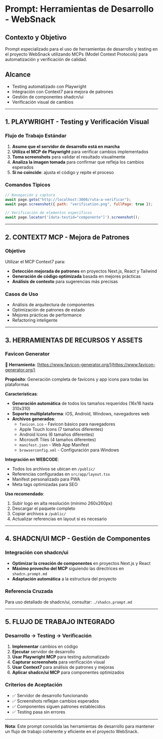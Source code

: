 # Prompt: Herramientas de Desarrollo - WebSnack

## **Contexto y Objetivo**

Prompt especializado para el uso de herramientas de desarrollo y testing en el proyecto WebSnack utilizando MCPs (Model Context Protocols) para automatización y verificación de calidad.

## **Alcance**

- Testing automatizado con Playwright
- Integración con Context7 para mejora de patrones
- Gestión de componentes shadcn/ui
- Verificación visual de cambios

---

## **1. PLAYWRIGHT - Testing y Verificación Visual**

### **Flujo de Trabajo Estándar**

1. **Asume que el servidor de desarrollo está en marcha**
2. **Utiliza el MCP de Playwright** para verificar cambios implementados
3. **Toma screenshots** para validar el resultado visualmente
4. **Analiza la imagen tomada** para confirmar que refleja los cambios esperados
5. **Si no coincide**: ajusta el código y repite el proceso

### **Comandos Típicos**

```javascript
// Navegación y captura
await page.goto("http://localhost:3000/ruta-a-verificar");
await page.screenshot({ path: "verification.png", fullPage: true });

// Verificación de elementos específicos
await page.locator('[data-testid="componente"]').screenshot();
```

---

## **2. CONTEXT7 MCP - Mejora de Patrones**

### **Objetivo**

Utilizar el MCP Context7 para:

- **Detección mejorada de patrones** en proyectos Next.js, React y Tailwind
- **Generación de código optimizada** basada en mejores prácticas
- **Análisis de contexto** para sugerencias más precisas

### **Casos de Uso**

- Análisis de arquitectura de componentes
- Optimización de patrones de estado
- Mejores prácticas de performance
- Refactoring inteligente

---

## **3. HERRAMIENTAS DE RECURSOS Y ASSETS**

### **Favicon Generator**

**🔗 Herramienta**: [https://www.favicon-generator.org/](https://www.favicon-generator.org/)

**Propósito**: Generación completa de favicons y app icons para todas las plataformas

**Características**:

- **Generación automática** de todos los tamaños requeridos (16x16 hasta 310x310)
- **Soporte multiplataforma**: iOS, Android, Windows, navegadores web
- **Archivos generados**:
  - `favicon.ico` - Favicon básico para navegadores
  - Apple Touch Icons (7 tamaños diferentes)
  - Android Icons (6 tamaños diferentes)
  - Microsoft Tiles (4 tamaños diferentes)
  - `manifest.json` - Web App Manifest
  - `browserconfig.xml` - Configuración para Windows

**Integración en WEBCODE**:

- Todos los archivos se ubican en `/public/`
- Referencias configuradas en `src/app/layout.tsx`
- Manifest personalizado para PWA
- Meta tags optimizadas para SEO

**Uso recomendado**:

1. Subir logo en alta resolución (mínimo 260x260px)
2. Descargar el paquete completo
3. Copiar archivos a `/public/`
4. Actualizar referencias en layout si es necesario

---

## **4. SHADCN/UI MCP - Gestión de Componentes**

### **Integración con shadcn/ui**

- **Optimizar la creación de componentes** en proyectos Next.js y React
- **Máximo provecho del MCP** siguiendo las directrices en `shadcn.prompt.md`
- **Adaptación automática** a la estructura del proyecto

### **Referencia Cruzada**

Para uso detallado de shadcn/ui, consultar: `./shadcn.prompt.md`

---

## **5. FLUJO DE TRABAJO INTEGRADO**

### **Desarrollo → Testing → Verificación**

1. **Implementar** cambios en código
2. **Ejecutar** servidor de desarrollo
3. **Usar Playwright MCP** para testing automatizado
4. **Capturar screenshots** para verificación visual
5. **Usar Context7** para análisis de patrones y mejoras
6. **Aplicar shadcn/ui MCP** para componentes optimizados

### **Criterios de Aceptación**

- ✅ Servidor de desarrollo funcionando
- ✅ Screenshots reflejan cambios esperados
- ✅ Componentes siguen patrones establecidos
- ✅ Testing pasa sin errores

---

**Nota**: Este prompt consolida las herramientas de desarrollo para mantener un flujo de trabajo coherente y eficiente en el proyecto WebSnack.
